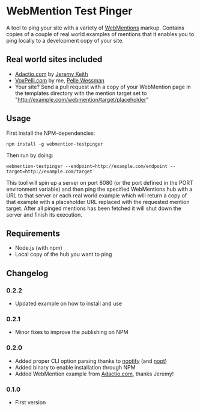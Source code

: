 # WebMention Test Pinger

A tool to ping your site with a variety of [WebMentions](http://indiewebcamp.com/webmention) markup. Contains copies of a couple of real world examples of mentions that it enables you to ping locally to a development copy of your site.

## Real world sites included

* [Adactio.com](http://adactio.com/) by [Jeremy Keith](https://github.com/adactio)
* [VoxPelli.com](http://voxpelli.com/) by me, [Pelle Wessman](https://github.com/voxpelli/)
* Your site? Send a pull request with a copy of your WebMention page in the templates directory with the mention target set to "http://example.com/webmention/target/placeholder"

## Usage

First install the NPM-dependencies:

    npm install -g webmention-testpinger

Then run by doing:

    webmention-testpinger --endpoint=http://example.com/endpoint --target=http://example.com/target

This tool will spin up a server on port 8080 (or the port defined in the PORT environment variable) and then ping the specified WebMentions hub with a URL to that server or each real world example which will return a copy of that example with a placeholder URL replaced with the requested mention target. After all pinged mentions has been fetched it will shut down the server and finish its execution.

## Requirements

* Node.js (with npm)
* Local copy of the hub you want to ping

## Changelog

### 0.2.2

* Updated example on how to install and use

### 0.2.1

* Minor fixes to improve the publishing on NPM

### 0.2.0

* Added proper CLI option parsing thanks to [noptify](https://npmjs.org/package/noptify) (and [nopt](https://npmjs.org/package/nopt))
* Added binary to enable installation through NPM
* Added WebMention example from [Adactio.com](http://adactio.com/), thanks Jeremy!

### 0.1.0

* First version
